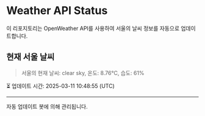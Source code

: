 
# Weather API Status

이 리포지토리는 OpenWeather API를 사용하여 서울의 날씨 정보를 자동으로 업데이트합니다.

## 현재 서울 날씨
> 서울의 현재 날씨: clear sky, 온도: 8.76°C, 습도: 61%

⏳ 업데이트 시간: 2025-03-11 10:48:55 (UTC)

---
자동 업데이트 봇에 의해 관리됩니다.
